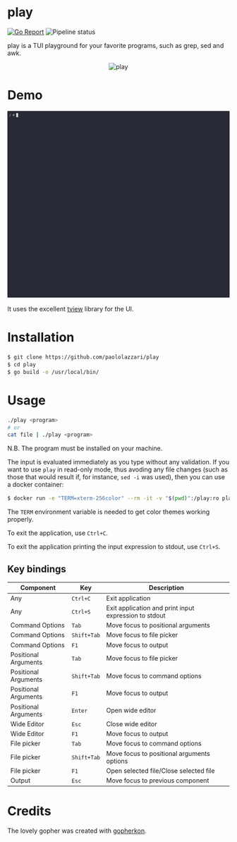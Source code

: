
# play

[![Go Report](https://img.shields.io/badge/go%20report-A%2B-brightgreen.svg)](https://goreportcard.com/report/github.com/paololazzari/play)
![Pipeline status](https://github.com/paololazzari/play/actions/workflows/go.yml/badge.svg)

play is a TUI playground for your favorite programs, such as grep, sed and awk.

<p align="center">
    <picture>
      <source media="(prefers-color-scheme: dark)" srcset="docs/gopher.png">
      <source media="(prefers-color-scheme: light)" srcset="docs/gopher.png">
      <img alt="play" title="play" src="docs/gopher.png" width="300">
    </picture>
</p>

# Demo

![](docs/demo.gif)

It uses the excellent [tview](https://github.com/rivo/tview) library for the UI.

# Installation

```bash
$ git clone https://github.com/paololazzari/play
$ cd play
$ go build -o /usr/local/bin/
```

# Usage

```bash
./play <program>
# or
cat file | ./play <program>
```

N.B. The program must be installed on your machine.

The input is evaluated immediately as you type without any validation.
If you want to use `play` in read-only mode, thus avoding any file changes (such as those that would result if, for instance, `sed -i` was used), then you can use a docker container:

```bash
$ docker run -e "TERM=xterm-256color" --rm -it -v "$(pwd)":/play:ro plazzari/play:latest <program>
```

The `TERM` environment variable is needed to get color themes working properly.

To exit the application, use `Ctrl+C`.

To exit the application printing the input expression to stdout, use `Ctrl+S`.

## Key bindings

| Component            | Key           | Description                                           |
|----------------------|---------------|-------------------------------------------------------|
| Any                  | `Ctrl+C`      | Exit application                                      |
| Any                  | `Ctrl+S`      | Exit application and print input expression to stdout |
| Command Options      | `Tab`         | Move focus to positional arguments                    |
| Command Options      | `Shift+Tab`   | Move focus to file picker                             |
| Command Options      | `F1`          | Move focus to output                                  |
| Positional Arguments | `Tab`         | Move focus to file picker                             |
| Positional Arguments | `Shift+Tab`   | Move focus to command options                         |
| Positional Arguments | `F1`          | Move focus to output                                  |
| Positional Arguments | `Enter`       | Open wide editor                                      |
| Wide Editor          | `Esc`         | Close wide editor                                     |
| Wide Editor          | `F1`          | Move focus to output                                  |
| File picker          | `Tab`         | Move focus to command options                         |
| File picker          | `Shift+Tab`   | Move focus to positional arguments options            |
| File picker          | `F1`          | Open selected file/Close selected file                |
| Output               | `Esc`         | Move focus to previous component                      |

# Credits

The lovely gopher was created with [gopherkon](https://github.com/quasilyte/gopherkon).
